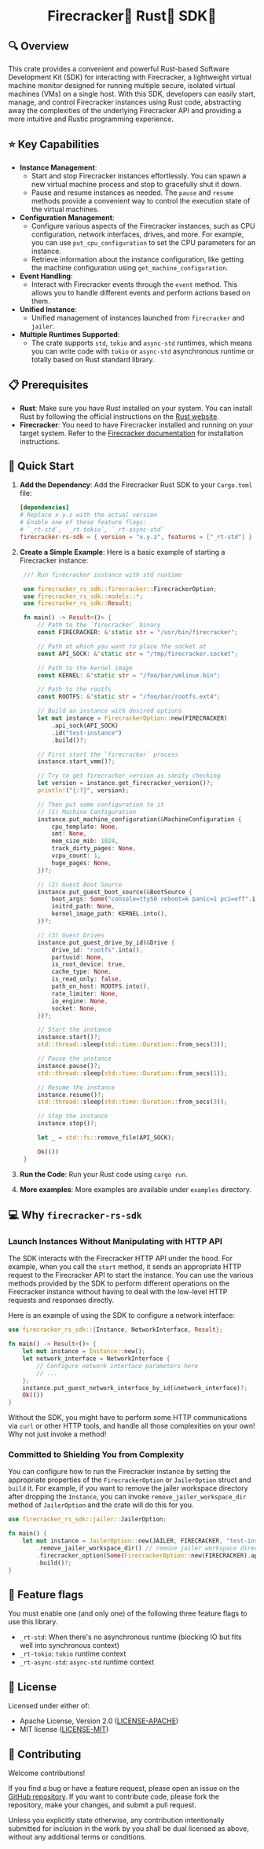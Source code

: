 # <h1 align="center">Firecracker🧨 Rust🦀 SDK🚀</h1>

## 🔍 Overview

This crate provides a convenient and powerful Rust-based Software Development Kit (SDK) for interacting with Firecracker, a lightweight virtual machine monitor designed for running multiple secure, isolated virtual machines (VMs) on a single host. With this SDK, developers can easily start, manage, and control Firecracker instances using Rust code, abstracting away the complexities of the underlying Firecracker API and providing a more intuitive and Rustic programming experience.

## ⭐️ Key Capabilities

- **Instance Management**:
  - Start and stop Firecracker instances effortlessly. You can spawn a new virtual machine process and stop to gracefully shut it down.
  - Pause and resume instances as needed. The `pause` and `resume` methods provide a convenient way to control the execution state of the virtual machines.
- **Configuration Management**:
  - Configure various aspects of the Firecracker instances, such as CPU configuration, network interfaces, drives, and more. For example, you can use `put_cpu_configuration` to set the CPU parameters for an instance.
  - Retrieve information about the instance configuration, like getting the machine configuration using `get_machine_configuration`.
- **Event Handling**:
  - Interact with Firecracker events through the `event` method. This allows you to handle different events and perform actions based on them.
- **Unified Instance**:
  - Unified management of instances launched from `firecracker` and `jailer`.
- **Multiple Runtimes Supported**:
  - The crate supports `std`, `tokio` and `async-std` runtimes, which means you can
  write code with `tokio` or `async-std` asynchronous runtime or totally based on
  Rust standard library.

## 📋 Prerequisites

- **Rust**: Make sure you have Rust installed on your system. You can install Rust by following the official instructions on the [Rust website](https://www.rust-lang.org/tools/install).
- **Firecracker**: You need to have Firecracker installed and running on your target system. Refer to the [Firecracker documentation](https://github.com/firecracker-microvm/firecracker) for installation instructions.

## 🚀 Quick Start

1. **Add the Dependency**:
   Add the Firecracker Rust SDK to your `Cargo.toml` file:
   ```toml
   [dependencies]
   # Replace x.y.z with the actual version
   # Enable one of these feature flags:
   # `_rt-std`, `_rt-tokio`, `_rt-async-std`
   firecracker-rs-sdk = { version = "x.y.z", features = ["_rt-std"] }
   ```

2. **Create a Simple Example**:
   Here is a basic example of starting a Firecracker instance:
   ```rust
    //! Run firecracker instance with std runtime

    use firecracker_rs_sdk::firecracker::FirecrackerOption;
    use firecracker_rs_sdk::models::*;
    use firecracker_rs_sdk::Result;

    fn main() -> Result<()> {
        // Path to the `firecracker` binary
        const FIRECRACKER: &'static str = "/usr/bin/firecracker";

        // Path at which you want to place the socket at
        const API_SOCK: &'static str = "/tmp/firecracker.socket";

        // Path to the kernel image
        const KERNEL: &'static str = "/foo/bar/vmlinux.bin";

        // Path to the rootfs
        const ROOTFS: &'static str = "/foo/bar/rootfs.ext4";

        // Build an instance with desired options
        let mut instance = FirecrackerOption::new(FIRECRACKER)
            .api_sock(API_SOCK)
            .id("test-instance")
            .build()?;

        // First start the `firecracker` process
        instance.start_vmm()?;

        // Try to get firecracker version as sanity checking
        let version = instance.get_firecracker_version()?;
        println!("{:?}", version);

        // Then put some configuration to it
        // (1) Machine Configuration
        instance.put_machine_configuration(&MachineConfiguration {
            cpu_template: None,
            smt: None,
            mem_size_mib: 1024,
            track_dirty_pages: None,
            vcpu_count: 1,
            huge_pages: None,
        })?;

        // (2) Guest Boot Source
        instance.put_guest_boot_source(&BootSource {
            boot_args: Some("console=ttyS0 reboot=k panic=1 pci=off".into()),
            initrd_path: None,
            kernel_image_path: KERNEL.into(),
        })?;

        // (3) Guest Drives
        instance.put_guest_drive_by_id(&Drive {
            drive_id: "rootfs".into(),
            partuuid: None,
            is_root_device: true,
            cache_type: None,
            is_read_only: false,
            path_on_host: ROOTFS.into(),
            rate_limiter: None,
            io_engine: None,
            socket: None,
        })?;

        // Start the instance
        instance.start()?;
        std::thread::sleep(std::time::Duration::from_secs(3));

        // Pause the instance
        instance.pause()?;
        std::thread::sleep(std::time::Duration::from_secs(1));

        // Resume the instance
        instance.resume()?;
        std::thread::sleep(std::time::Duration::from_secs(3));

        // Stop the instance
        instance.stop()?;

        let _ = std::fs::remove_file(API_SOCK);

        Ok(())
    }
   ```

3. **Run the Code**:
   Run your Rust code using `cargo run`.

4. **More examples**:
   More examples are available under `examples` directory.

## 💻 Why `firecracker-rs-sdk`
### Launch Instances Without Manipulating with HTTP API

The SDK interacts with the Firecracker HTTP API under the hood. For example, when you call the `start` method, it sends an appropriate HTTP request to the Firecracker API to start the instance. You can use the various methods provided by the SDK to perform different operations on the Firecracker instance without having to deal with the low-level HTTP requests and responses directly.

Here is an example of using the SDK to configure a network interface:
```rust
use firecracker_rs_sdk::{Instance, NetworkInterface, Result};

fn main() -> Result<()> {
    let mut instance = Instance::new();
    let network_interface = NetworkInterface {
        // Configure network interface parameters here
        // ...
    };
    instance.put_guest_network_interface_by_id(&network_interface)?;
    Ok(())
}
```

Without the SDK, you might have to perform some HTTP communications via `curl` or other HTTP tools, and
handle all those complexities on your own! Why not just invoke a method!


### Committed to Shielding You from Complexity
You can configure how to run the Firecracker instance by setting the appropriate properties of the
`FirecrackerOption` or `JailerOption` struct and `build` it.
For example, if you want to remove the jailer workspace directory after dropping the `Instance`,
you can invoke `remove_jailer_workspace_dir` method of `JailerOption` and the crate will do this for you.

```rust
use firecracker_rs_sdk::jailer::JailerOption;

fn main() {
    let mut instance = JailerOption::new(JAILER, FIRECRACKER, "test-instance", 100, 123)
        .remove_jailer_workspace_dir() // remove jailer workspace directory after instance is dropped
        .firecracker_option(Some(FirecrackerOption::new(FIRECRACKER).api_sock(API_SOCK)))
        .build()?;
}
```

## 🔧 Feature flags
You must enable one (and only one) of the following three feature flags to use this library.

- `_rt-std`: When there's no asynchronous runtime (blocking IO but fits well into synchronous context)
- `_rt-tokio`: `tokio` runtime context
- `_rt-async-std`: `async-std` runtime context

## 📜 License
Licensed under either of:

- Apache License, Version 2.0 ([LICENSE-APACHE](LICENSE-APACHE))
- MIT license ([LICENSE-MIT](LICENSE-MIT))

## 🤝 Contributing

Welcome contributions!

If you find a bug or have a feature request, please open an issue on the [GitHub repository](https://github.com/your-repo/firecracker-rs-sdk). If you want to contribute code, please fork the repository, make your changes, and submit a pull request.

Unless you explicitly state otherwise, any contribution intentionally submitted
for inclusion in the work by you shall be dual licensed as above, without any
additional terms or conditions.